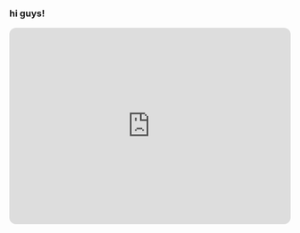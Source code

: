 ### hi guys!

<iframe style="border-radius:12px" src="https://open.spotify.com/embed/playlist/2E1ngxKxuBNUdUzxVeUiRG?utm_source=generator" width="100%" height="352" frameBorder="0" allowfullscreen="" allow="autoplay; clipboard-write; encrypted-media; fullscreen; picture-in-picture" loading="lazy"></iframe>
